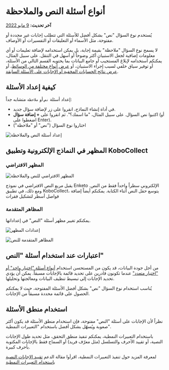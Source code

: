 # أنواع أسئلة النص والملاحظة
**آخر تحديث:** <a href="https://github.com/kobotoolbox/docs/blob/4d3ba5b4639335723af5b5a376159a536c904323/source/text_and_note.md" class="reference">9 مايو 2022</a>

يُستخدم نوع السؤال "نص" بشكل أفضل للأسئلة التي تتطلب إجابات غير محددة أو
مفتوحة، مثل الأسماء أو التعليقات أو التفسيرات أو الأوصاف.

لا يسمح نوع السؤال "ملاحظة" بقيمة إجابة، بل يمكن
استخدامه لإضافة تعليمات أو أي معلومات إضافية لجعل الاستبيان
أكثر وضوحاً أو أسهل في التنقل. على سبيل المثال، يمكنكم استخدامه لإبلاغ
المستجيب أو جامع البيانات بما يحتويه القسم التالي من الأسئلة،
أو توفير سياق خلفي لسبب إجراء الاستبيان،
أو [عرض أنواع مختلفة من الوسائط](media.md)، أو
[عرض نتائج الحسابات المخفية أو الإجابات على الأسئلة السابقة](responses_inside_question.md).

## كيفية إعداد الأسئلة

إعداد أسئلة `نص` أو `ملاحظة` متشابه جداً:

-   في أداة إنشاء النماذج، انقروا على زر <i class="k-icon k-icon-plus"></i> لإضافة
    سؤال جديد.
-   اكتبوا نص السؤال. على سبيل المثال، "ما اسمك؟". ثم انقروا على **+ إضافة سؤال**
    (أو اضغطوا على Enter).
-   اختاروا نوع السؤال ("نص" أو "ملاحظة")

![إعداد أسئلة النص والملاحظة](images/text_and_note/text_note_setup.gif)

## المظهر في النماذج الإلكترونية وتطبيق KoboCollect

### المظهر الافتراضي

![المظهر الافتراضي للنص والملاحظة](images/text_and_note/text_note_default_appearance.png)

<p class="note">
  يقبل مربع النص الافتراضي في نموذج Enketo الإلكتروني سطراً واحداً فقط من النص. ومع ذلك،
  في تطبيق KoboCollect، يتوسع حقل النص أثناء الكتابة. يمكنكم أيضاً إضافة فواصل
  أسطر لتشكيل فقرات
</p>

### المظاهر المتقدمة

يمكنكم تغيير مظهر أسئلة "النص" في إعداداتها.

![إعدادات المظهر](images/text_and_note/text_appearance_settings.png)

![المظاهر المتقدمة للنص](images/text_and_note/text_advanced_appearance.png)

## اعتبارات عند استخدام أسئلة "النص"

من أجل جودة البيانات، قد يكون من المستحسن استخدام
[أنواع أسئلة "اختيار واحد" أو "اختيار متعدد"](select_one_and_select_many.md)
عندما تكونون قادرين على تحديد قائمة بالإجابات مسبقاً. يمكن أن يؤدي تحديد الإجابات إلى
تبسيط تنظيف البيانات ومعالجتها وتحليلها.

يُناسب استخدام نوع السؤال "نص" بشكل أفضل الأسئلة المفتوحة،
حيث لا يمكنكم الحصول على قائمة محددة مسبقاً من الإجابات.

## استخدام منطق الأسئلة

نظراً لأن الإجابات على أسئلة "النص" مفتوحة، فإن استخدام منطق الأسئلة قد
يكون أكثر صعوبة ويُسهّل بشكل أفضل باستخدام "التعبيرات النمطية".

باستخدام التعبيرات النمطية، يمكنكم تنفيذ منطق التحقق، مثل تحديد طول
الإجابات النصية، أو تقييد الأحرف والتسلسل (مثل معرّف فريد) أو
السماح فقط بالإجابات المكتوبة بأحرف كبيرة.

لمعرفة المزيد حول تنفيذ التعبيرات النمطية، اقرأوا مقالة الدعم
[تقييد الإجابات النصية باستخدام التعبيرات النمطية](restrict_responses.md)